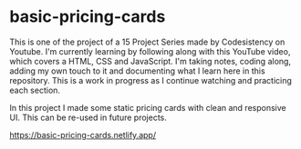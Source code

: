 # basic-pricing-cards

This is one of the project of a 15 Project Series made by Codesistency on Youtube. I'm currently learning by following along with this YouTube video, which covers a HTML, CSS and JavaScript. I'm taking notes, coding along, adding my own touch to it and documenting what I learn here in this repository. This is a work in progress as I continue watching and practicing each section.

In this project I made some static pricing cards with clean and responsive UI. This can be re-used in future projects.

https://basic-pricing-cards.netlify.app/

